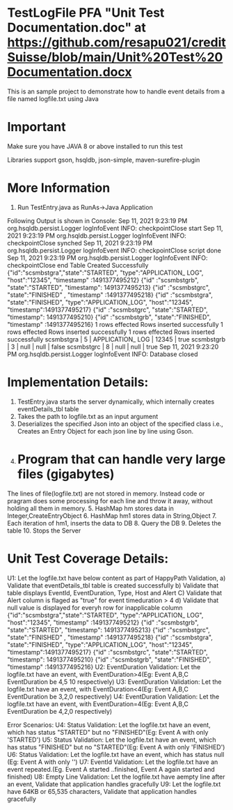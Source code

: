 # TestLogFile PFA "Unit Test Documentation.doc" at https://github.com/resapu021/creditSuisse/blob/main/Unit%20Test%20Documentation.docx
This is an sample project to demonstrate how to handle event details from a file named logfile.txt using Java

# Important
Make sure you have JAVA 8 or above installed to run this test


Libraries support
gson,
hsqldb,
json-simple,
maven-surefire-plugin

# More Information
1. Run TestEntry.java as RunAs->Java Application

Following Output is shown in Console:
Sep 11, 2021 9:23:19 PM org.hsqldb.persist.Logger logInfoEvent
INFO: checkpointClose start
Sep 11, 2021 9:23:19 PM org.hsqldb.persist.Logger logInfoEvent
INFO: checkpointClose synched
Sep 11, 2021 9:23:19 PM org.hsqldb.persist.Logger logInfoEvent
INFO: checkpointClose script done
Sep 11, 2021 9:23:19 PM org.hsqldb.persist.Logger logInfoEvent
INFO: checkpointClose end
Table Created Successfully
{"id":"scsmbstgra","state":"STARTED", "type":"APPLICATION_ LOG", "host":"12345", "timestamp" :1491377495212}
{"id" :"scsmbstgrb",  "state":"STARTED", "timestamp": 1491377495213}
{"id" :"scsmbstgrc", "state":"FINISHED" , "timestamp" :1491377495218}
{"id" :"scsmbstgra", "state":"FINISHED", "type":"APPLICATION_LOG", "host":"12345", "timestamp":1491377495217}
{"id" :"scsmbstgrc", "state":"STARTED", "timestamp": 1491377495210}
{"id" :"scsmbstgrb", "state":"FINISHED", "timestamp" :1491377495216}
1 rows effected
Rows inserted successfully
1 rows effected
Rows inserted successfully
1 rows effected
Rows inserted successfully
scsmbstgra | 5 | APPLICATION_ LOG | 12345 | true
scsmbstgrb | 3 | null | null | false
scsmbstgrc | 8 | null | null | true
Sep 11, 2021 9:23:20 PM org.hsqldb.persist.Logger logInfoEvent
INFO: Database closed


# Implementation Details:
1. TestEntry.java starts the server dynamically, which internally creates eventDetails_tbl table
2. Takes the path to logfile.txt as an input argument
3. Deserializes the specified Json into an object of the specified class i.e., Creates an Entry Object for each json line by line using Gson.
4. # Program that can handle very large files (gigabytes)
 The lines of file(logfile.txt) are not stored in memory. Instead code or pragram does some processing for each line and throw it away, without holding all them in memory.
5. HashMap hm stores data in Integer,CreateEntryObject
6. HashMap hm1 stores data in String,Object
7. Each iteration of hm1, inserts the data to DB
8. Query the DB
9. Deletes the table
10. Stops the Server

# Unit Test Coverage Details:
U1: Let the logfile.txt have below content as part of HappyPath Validation, 
    a) Validate that eventDetails_tbl table is created successfully
	b) Validate that table displays EventId, EventDuration, Type, Host and Alert 
	C) Validate that Alert column is flaged as "true" for event timeduration > 4 
	d) Validate that null value is displayed for everyh row for inapplicable column 
{"id":"scsmbstgra","state":"STARTED", "type":"APPLICATION_ LOG", "host":"12345", "timestamp" :1491377495212}
{"id" :"scsmbstgrb",  "state":"STARTED", "timestamp": 1491377495213}
{"id" :"scsmbstgrc", "state":"FINISHED" , "timestamp" :1491377495218}
{"id" :"scsmbstgra", "state":"FINISHED", "type":"APPLICATION_LOG", "host":"12345", "timestamp":1491377495217}
{"id" :"scsmbstgrc", "state":"STARTED", "timestamp": 1491377495210}
{"id" :"scsmbstgrb", "state":"FINISHED", "timestamp" :1491377495216}
U2: EventDuration Validation: Let the logfile.txt have an event, with EventDuration>4(Eg: Event A,B,C EventDuration be 4,5 10 respectively)
U3: EventDuration Validation: Let the logfile.txt have an event, with EventDuration<4(Eg: Event A,B,C EventDuration be 3,2,0 respectively)
U4: EventDuration Validation: Let the logfile.txt have an event, with EventDuration=4(Eg: Event A,B,C EventDuration be 4,2,0 respectively)

Error Scenarios:
U4: Status Validation: Let the logfile.txt have an event, which has status "STARTED" but no "FINISHED"(Eg: Event A with only 'STARTED')
U5: Status Validation: Let the logfile.txt have an event, which has status "FINISHED" but no "STARTED"(Eg: Event A with only 'FINISHED')
U6: Status Validation: Let the logfile.txt have an event, which has status null (Eg: Event A with only '')
U7: EventId Validation: Let the logfile.txt have an event repeated.(Eg. Event A started ..finished, Event A again started and finished)
U8: Empty Line Validation: Let the logfile.txt have aempty line after an event, Validate that application handles gracefully
U9: Let the logfile.txt have 64KB or 65,535 characters, Validate that application handles gracefully

